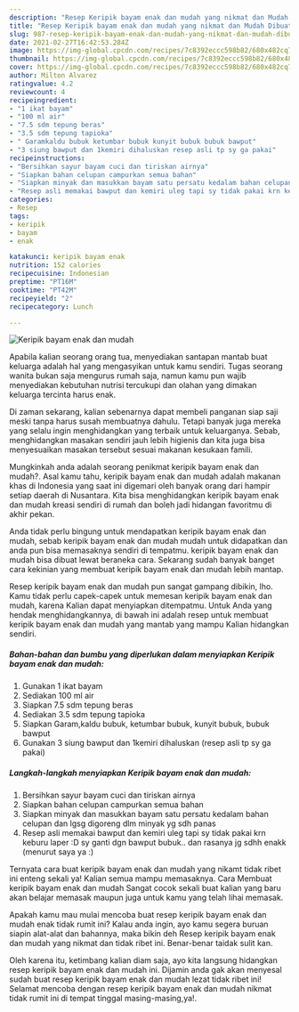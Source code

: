 ```yaml
---
description: "Resep Keripik bayam enak dan mudah yang nikmat dan Mudah Dibuat"
title: "Resep Keripik bayam enak dan mudah yang nikmat dan Mudah Dibuat"
slug: 987-resep-keripik-bayam-enak-dan-mudah-yang-nikmat-dan-mudah-dibuat
date: 2021-02-27T16:42:53.284Z
image: https://img-global.cpcdn.com/recipes/7c8392eccc598b82/680x482cq70/keripik-bayam-enak-dan-mudah-foto-resep-utama.jpg
thumbnail: https://img-global.cpcdn.com/recipes/7c8392eccc598b82/680x482cq70/keripik-bayam-enak-dan-mudah-foto-resep-utama.jpg
cover: https://img-global.cpcdn.com/recipes/7c8392eccc598b82/680x482cq70/keripik-bayam-enak-dan-mudah-foto-resep-utama.jpg
author: Milton Alvarez
ratingvalue: 4.2
reviewcount: 4
recipeingredient:
- "1 ikat bayam"
- "100 ml air"
- "7.5 sdm tepung beras"
- "3.5 sdm tepung tapioka"
- " Garamkaldu bubuk ketumbar bubuk kunyit bubuk bubuk bawput"
- "3 siung bawput dan 1kemiri dihaluskan resep asli tp sy ga pakai"
recipeinstructions:
- "Bersihkan sayur bayam cuci dan tiriskan airnya"
- "Siapkan bahan celupan campurkan semua bahan"
- "Siapkan minyak dan masukkan bayam satu persatu kedalam bahan celupan dan lgsg digoreng dlm minyak yg sdh panas"
- "Resep asli memakai bawput dan kemiri uleg tapi sy tidak pakai krn keburu laper :D sy ganti dgn bawput bubuk.. dan rasanya jg sdhh enakk (menurut saya ya :)"
categories:
- Resep
tags:
- keripik
- bayam
- enak

katakunci: keripik bayam enak 
nutrition: 152 calories
recipecuisine: Indonesian
preptime: "PT16M"
cooktime: "PT42M"
recipeyield: "2"
recipecategory: Lunch

---
```



![Keripik bayam enak dan mudah](https://img-global.cpcdn.com/recipes/7c8392eccc598b82/680x482cq70/keripik-bayam-enak-dan-mudah-foto-resep-utama.jpg)

Apabila kalian seorang orang tua, menyediakan santapan mantab buat keluarga adalah hal yang mengasyikan untuk kamu sendiri. Tugas seorang  wanita bukan saja mengurus rumah saja, namun kamu pun wajib menyediakan kebutuhan nutrisi tercukupi dan olahan yang dimakan keluarga tercinta harus enak.

Di zaman  sekarang, kalian sebenarnya dapat membeli panganan siap saji meski tanpa harus susah membuatnya dahulu. Tetapi banyak juga mereka yang selalu ingin menghidangkan yang terbaik untuk keluarganya. Sebab, menghidangkan masakan sendiri jauh lebih higienis dan kita juga bisa menyesuaikan masakan tersebut sesuai makanan kesukaan famili. 



Mungkinkah anda adalah seorang penikmat keripik bayam enak dan mudah?. Asal kamu tahu, keripik bayam enak dan mudah adalah makanan khas di Indonesia yang saat ini digemari oleh banyak orang dari hampir setiap daerah di Nusantara. Kita bisa menghidangkan keripik bayam enak dan mudah kreasi sendiri di rumah dan boleh jadi hidangan favoritmu di akhir pekan.

Anda tidak perlu bingung untuk mendapatkan keripik bayam enak dan mudah, sebab keripik bayam enak dan mudah mudah untuk didapatkan dan anda pun bisa memasaknya sendiri di tempatmu. keripik bayam enak dan mudah bisa dibuat lewat beraneka cara. Sekarang sudah banyak banget cara kekinian yang membuat keripik bayam enak dan mudah lebih mantap.

Resep keripik bayam enak dan mudah pun sangat gampang dibikin, lho. Kamu tidak perlu capek-capek untuk memesan keripik bayam enak dan mudah, karena Kalian dapat menyiapkan ditempatmu. Untuk Anda yang hendak menghidangkannya, di bawah ini adalah resep untuk membuat keripik bayam enak dan mudah yang mantab yang mampu Kalian hidangkan sendiri.

<!--inarticleads1-->

##### Bahan-bahan dan bumbu yang diperlukan dalam menyiapkan Keripik bayam enak dan mudah:

1. Gunakan 1 ikat bayam
1. Sediakan 100 ml air
1. Siapkan 7.5 sdm tepung beras
1. Sediakan 3.5 sdm tepung tapioka
1. Siapkan  Garam,kaldu bubuk, ketumbar bubuk, kunyit bubuk, bubuk bawput
1. Gunakan 3 siung bawput dan 1kemiri dihaluskan (resep asli tp sy ga pakai)




<!--inarticleads2-->

##### Langkah-langkah menyiapkan Keripik bayam enak dan mudah:

1. Bersihkan sayur bayam cuci dan tiriskan airnya
1. Siapkan bahan celupan campurkan semua bahan
1. Siapkan minyak dan masukkan bayam satu persatu kedalam bahan celupan dan lgsg digoreng dlm minyak yg sdh panas
1. Resep asli memakai bawput dan kemiri uleg tapi sy tidak pakai krn keburu laper :D sy ganti dgn bawput bubuk.. dan rasanya jg sdhh enakk (menurut saya ya :)




Ternyata cara buat keripik bayam enak dan mudah yang nikamt tidak ribet ini enteng sekali ya! Kalian semua mampu memasaknya. Cara Membuat keripik bayam enak dan mudah Sangat cocok sekali buat kalian yang baru akan belajar memasak maupun juga untuk kamu yang telah lihai memasak.

Apakah kamu mau mulai mencoba buat resep keripik bayam enak dan mudah enak tidak rumit ini? Kalau anda ingin, ayo kamu segera buruan siapin alat-alat dan bahannya, maka bikin deh Resep keripik bayam enak dan mudah yang nikmat dan tidak ribet ini. Benar-benar taidak sulit kan. 

Oleh karena itu, ketimbang kalian diam saja, ayo kita langsung hidangkan resep keripik bayam enak dan mudah ini. Dijamin anda gak akan menyesal sudah buat resep keripik bayam enak dan mudah lezat tidak ribet ini! Selamat mencoba dengan resep keripik bayam enak dan mudah nikmat tidak rumit ini di tempat tinggal masing-masing,ya!.

